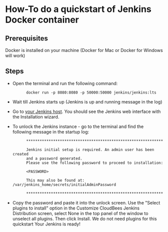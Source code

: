 # How-To do a quickstart of Jenkins Docker container

## Prerequisites

Docker is installed on your machine (Docker for Mac or Docker for Windows will work)

## Steps

- Open the terminal and run the following command:

            docker run -p 8080:8080 -p 50000:50000 jenkins/jenkins:lts

- Wait till Jenkins starts up (Jenkins is up and running message in the log)

- Go to [your Jenkins host](http://localhost:8080). You should see the Jenkins web interface with the Installation wizard.

- To unlock the Jenkins instance - go to the terminal and find the following message in the startup log:

            *************************************************************

            Jenkins initial setup is required. An admin user has been created
            and a password generated.
            Please use the following password to proceed to installation:

            <PASSWORD>

            This may also be found at: /var/jenkins_home/secrets/initialAdminPassword

            *************************************************************

- Copy the password and paste it into the unlock screen.
Use the "Select plugins to install" option in the Customize CloudBees Jenkins Distribution screen,  select None in the top panel of the window to unselect all plugins. Then click Install.
We do not need plugins for this quickstart
Your Jenkins is ready!
